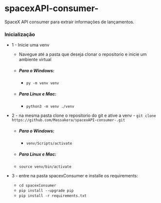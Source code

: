 # spacexAPI-consumer-
SpaceX API consumer para extrair informações de lançamentos.


### Inicialização 
- 1 - Inicie uma venv    
    - Navegue até a pasta que deseja clonar o repositorio e inicie um ambiente virtual
    - ##### Para o Windows:
    	- `py -m venv venv`
    - ##### Para Linux e Mac:
    	- `python3 -m venv ./venv`

- 2 - na mesma pasta clone o repositorio do git e ative a venv
    	- `git clone  https://github.com/Massakera/spacexAPI-consumer-.git`
    - ##### Para o Windows:
    	- `venv/Scripts/activate`
    - ##### Para Linux e Mac:
    - `source venv/bin/activate`

- 3 - entre na pasta spacexConsumer e installe os requirements:
    - `cd spacexConsumer`
    - `pip install --upgrade pip`
    - `pip install -r requirements.txt`